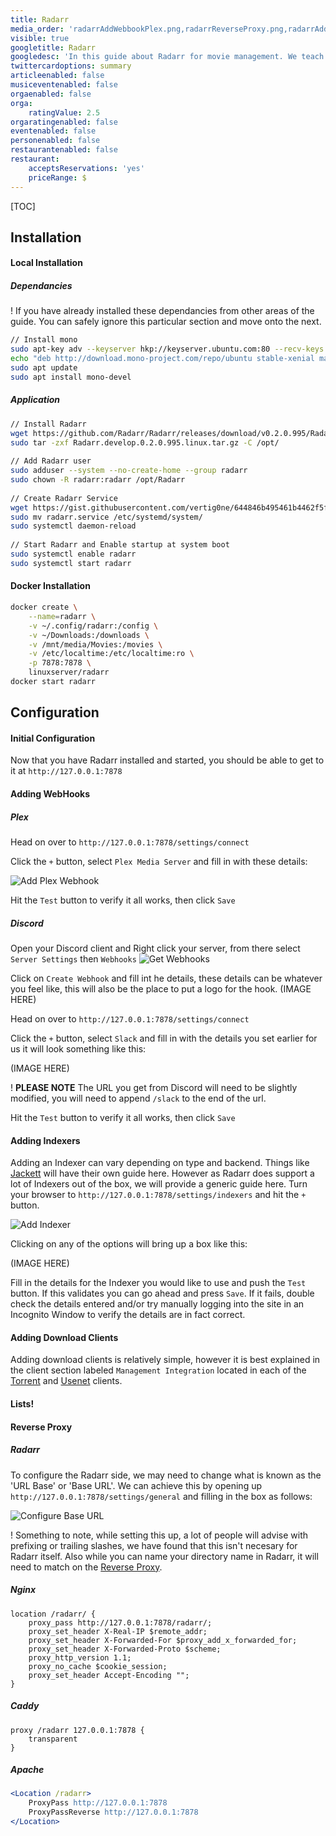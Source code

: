 ```yaml
---
title: Radarr
media_order: 'radarrAddWebbookPlex.png,radarrReverseProxy.png,radarrAddIndexer.png,discordGetWebhooks.png'
visible: true
googletitle: Radarr
googledesc: 'In this guide about Radarr for movie management. We teach you how to install and configure it for use in your environment.'
twittercardoptions: summary
articleenabled: false
musiceventenabled: false
orgaenabled: false
orga:
    ratingValue: 2.5
orgaratingenabled: false
eventenabled: false
personenabled: false
restaurantenabled: false
restaurant:
    acceptsReservations: 'yes'
    priceRange: $
---
```


[TOC]

## Installation

#### Local Installation

##### Dependancies

! If you have already installed these dependancies from other areas of the guide. You can safely ignore this particular section and move onto the next.

```bash
// Install mono
sudo apt-key adv --keyserver hkp://keyserver.ubuntu.com:80 --recv-keys 3FA7E0328081BFF6A14DA29AA6A19B38D3D831EF
echo "deb http://download.mono-project.com/repo/ubuntu stable-xenial main" | sudo tee /etc/apt/sources.list.d/mono-official-stable.list
sudo apt update
sudo apt install mono-devel
```

##### Application
```bash
// Install Radarr
wget https://github.com/Radarr/Radarr/releases/download/v0.2.0.995/Radarr.develop.0.2.0.995.linux.tar.gz
sudo tar -zxf Radarr.develop.0.2.0.995.linux.tar.gz -C /opt/
    
// Add Radarr user
sudo adduser --system --no-create-home --group radarr
sudo chown -R radarr:radarr /opt/Radarr
    
// Create Radarr Service
wget https://gist.githubusercontent.com/vertig0ne/644846b495461b4462f5f610277e6d58/raw/ff5f4a64d187c3e0b004d49cd7acd3eab3e8c21c/radarr.service
sudo mv radarr.service /etc/systemd/system/
sudo systemctl daemon-reload
    
// Start Radarr and Enable startup at system boot
sudo systemctl enable radarr
sudo systemctl start radarr
```

#### Docker Installation

```bash
docker create \
	--name=radarr \
	-v ~/.config/radarr:/config \
    -v ~/Downloads:/downloads \
    -v /mnt/media/Movies:/movies \
    -v /etc/localtime:/etc/localtime:ro \
    -p 7878:7878 \
	linuxserver/radarr
docker start radarr
```

## Configuration

#### Initial Configuration

Now that you have Radarr installed and started, you should be able to get to it at `http://127.0.0.1:7878`

#### Adding WebHooks
##### Plex

Head on over to `http://127.0.0.1:7878/settings/connect`

Click the `+` button, select `Plex Media Server` and fill in with these details:

![Add Plex Webhook](radarrAddWebbookPlex.png?lightbox=2048&cropResize=300,300)

Hit the `Test` button to verify it all works, then click `Save`
    
##### Discord

Open your Discord client and Right click your server, from there select `Server Settings` then `Webhooks`
![Get Webhooks](discordGetWebhooks.png?lightbox=2048&cropResize=300,300)

Click on `Create Webhook` and fill int he details, these details can be whatever you feel like, this will also be the place to put a logo for the hook.
(IMAGE HERE)

Head on over to `http://127.0.0.1:7878/settings/connect`

Click the `+` button, select `Slack` and fill in with the details you set earlier for us it will look something like this:

(IMAGE HERE)

! **PLEASE NOTE** The URL you get from Discord will need to be slightly modified, you will need to append `/slack` to the end of the url.

Hit the `Test` button to verify it all works, then click `Save`

#### Adding Indexers

Adding an Indexer can vary depending on type and backend. Things like [Jackett](/jackett) will have their own guide here. However as Radarr does support a lot of Indexers out of the box, we will provide a generic guide here. Turn your browser to `http://127.0.0.1:7878/settings/indexers` and hit the `+` button.

![Add Indexer](radarrAddIndexer.png?lightbox=2048&cropResize=300,300)

Clicking on any of the options will bring up a box like this:

(IMAGE HERE)

Fill in the details for the Indexer you would like to use and push the `Test` button. If this validates you can go ahead and press `Save`. If it fails, double check the details entered and/or try manually logging into the site in an Incognito Window to verify the details are in fact correct.

#### Adding Download Clients

Adding download clients is relatively simple, however it is best explained in the client section labeled `Management Integration` located in each of the [Torrent](/media-ingestion/torrents) and [Usenet](/media-ingestion/usenet) clients.

#### Lists!

#### Reverse Proxy

##### Radarr

To configure the Radarr side, we may need to change what is known as the 'URL Base' or 'Base URL'. We can achieve this by opening up `http://127.0.0.1:7878/settings/general` and filling in the box as follows:

![Configure Base URL](radarrReverseProxy.png?lightbox=2048&cropResize=700,200)

! Something to note, while setting this up, a lot of people will advise with prefixing or trailing slashes, we have found that this isn't necesary for Radarr itself. Also while you can name your directory name in Radarr, it will need to match on the [Reverse Proxy](#reverse-proxy).

##### Nginx

```nginx
location /radarr/ {
	proxy_pass http://127.0.0.1:7878/radarr/;
	proxy_set_header X-Real-IP $remote_addr; 
	proxy_set_header X-Forwarded-For $proxy_add_x_forwarded_for;
	proxy_set_header X-Forwarded-Proto $scheme;
	proxy_http_version 1.1;
	proxy_no_cache $cookie_session;
	proxy_set_header Accept-Encoding "";
}
```

##### Caddy

```
proxy /radarr 127.0.0.1:7878 {
	transparent
}
```

##### Apache

```apache
<Location /radarr>
	ProxyPass http://127.0.0.1:7878
	ProxyPassReverse http://127.0.0.1:7878
</Location>
```